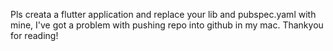 Pls creata a flutter application and replace your lib and pubspec.yaml with mine, I've got a problem with pushing repo into github in my mac. Thankyou for reading!

